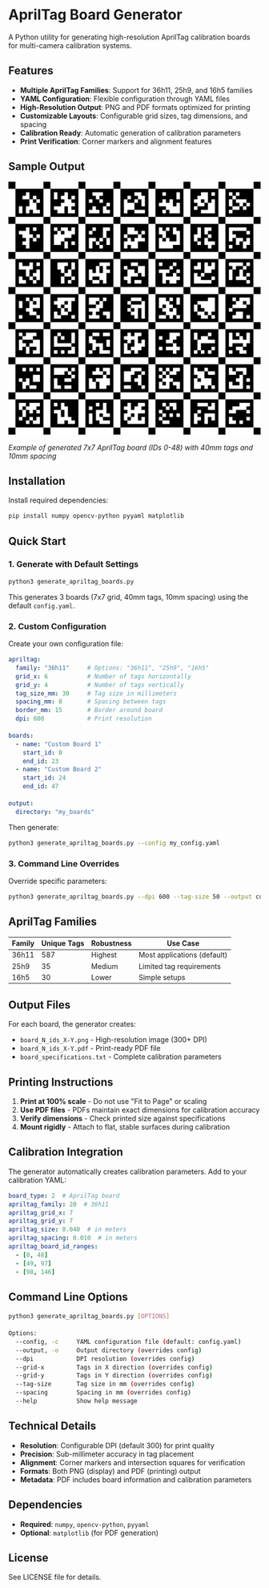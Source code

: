 # AprilTag Board Generator

A Python utility for generating high-resolution AprilTag calibration boards for multi-camera calibration systems.

## Features

- **Multiple AprilTag Families**: Support for 36h11, 25h9, and 16h5 families
- **YAML Configuration**: Flexible configuration through YAML files
- **High-Resolution Output**: PNG and PDF formats optimized for printing
- **Customizable Layouts**: Configurable grid sizes, tag dimensions, and spacing
- **Calibration Ready**: Automatic generation of calibration parameters
- **Print Verification**: Corner markers and alignment features

## Sample Output

![Sample AprilTag Board](apriltag_boards/board_1_ids_0-48.png)

*Example of generated 7x7 AprilTag board (IDs 0-48) with 40mm tags and 10mm spacing*

## Installation

Install required dependencies:

```bash
pip install numpy opencv-python pyyaml matplotlib
```

## Quick Start

### 1. Generate with Default Settings

```bash
python3 generate_apriltag_boards.py
```

This generates 3 boards (7x7 grid, 40mm tags, 10mm spacing) using the default `config.yaml`.

### 2. Custom Configuration

Create your own configuration file:

```yaml
apriltag:
  family: "36h11"     # Options: "36h11", "25h9", "16h5"
  grid_x: 6           # Number of tags horizontally
  grid_y: 4           # Number of tags vertically
  tag_size_mm: 30     # Tag size in millimeters
  spacing_mm: 8       # Spacing between tags
  border_mm: 15       # Border around board
  dpi: 600            # Print resolution

boards:
  - name: "Custom Board 1"
    start_id: 0
    end_id: 23
  - name: "Custom Board 2"
    start_id: 24
    end_id: 47

output:
  directory: "my_boards"
```

Then generate:

```bash
python3 generate_apriltag_boards.py --config my_config.yaml
```

### 3. Command Line Overrides

Override specific parameters:

```bash
python3 generate_apriltag_boards.py --dpi 600 --tag-size 50 --output custom_output
```

## AprilTag Families

| Family | Unique Tags | Robustness | Use Case |
|--------|-------------|------------|----------|
| 36h11  | 587         | Highest    | Most applications (default) |
| 25h9   | 35          | Medium     | Limited tag requirements |
| 16h5   | 30          | Lower      | Simple setups |

## Output Files

For each board, the generator creates:

- `board_N_ids_X-Y.png` - High-resolution image (300+ DPI)
- `board_N_ids_X-Y.pdf` - Print-ready PDF file
- `board_specifications.txt` - Complete calibration parameters

## Printing Instructions

1. **Print at 100% scale** - Do not use "Fit to Page" or scaling
2. **Use PDF files** - PDFs maintain exact dimensions for calibration accuracy
3. **Verify dimensions** - Check printed size against specifications
4. **Mount rigidly** - Attach to flat, stable surfaces during calibration

## Calibration Integration

The generator automatically creates calibration parameters. Add to your calibration YAML:

```yaml
board_type: 2  # AprilTag board
apriltag_family: 20  # 36h11
apriltag_grid_x: 7
apriltag_grid_y: 7
apriltag_size: 0.040  # in meters
apriltag_spacing: 0.010  # in meters
apriltag_board_id_ranges:
  - [0, 48]
  - [49, 97]
  - [98, 146]
```

## Command Line Options

```bash
python3 generate_apriltag_boards.py [OPTIONS]

Options:
  --config, -c     YAML configuration file (default: config.yaml)
  --output, -o     Output directory (overrides config)
  --dpi            DPI resolution (overrides config)
  --grid-x         Tags in X direction (overrides config)
  --grid-y         Tags in Y direction (overrides config)
  --tag-size       Tag size in mm (overrides config)
  --spacing        Spacing in mm (overrides config)
  --help           Show help message
```

## Technical Details

- **Resolution**: Configurable DPI (default 300) for print quality
- **Precision**: Sub-millimeter accuracy in tag placement
- **Alignment**: Corner markers and intersection squares for verification
- **Formats**: Both PNG (display) and PDF (printing) output
- **Metadata**: PDF includes board information and calibration parameters

## Dependencies

- **Required**: `numpy`, `opencv-python`, `pyyaml`
- **Optional**: `matplotlib` (for PDF generation)

## License

See LICENSE file for details.